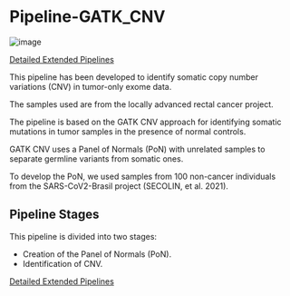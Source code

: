 # Pipeline-GATK_CNV

![image](https://github.com/cmasotti-Lab/Pipeline_Gatk-CNV/pipeline_cnv.png)

[Detailed Extended Pipelines](https://drive.google.com/file/d/100eEe_oiofVWKpySCTJfEtS2OvwRBM9m/view?usp=sharing)

This pipeline has been developed to identify somatic copy number variations (CNV) in tumor-only exome data.

The samples used are from the locally advanced rectal cancer project.

The pipeline is based on the GATK CNV approach for identifying somatic mutations in tumor samples in the presence of normal controls.

GATK CNV uses a Panel of Normals (PoN) with unrelated samples to separate germline variants from somatic ones.

To develop the PoN, we used samples from 100 non-cancer individuals from the SARS-CoV2-Brasil project (SECOLIN, et al. 2021).


## Pipeline Stages

This pipeline is divided into two stages:

- Creation of the Panel of Normals (PoN).
- Identification of CNV.

[Detailed Extended Pipelines](https://drive.google.com/file/d/100eEe_oiofVWKpySCTJfEtS2OvwRBM9m/view?usp=sharing)
